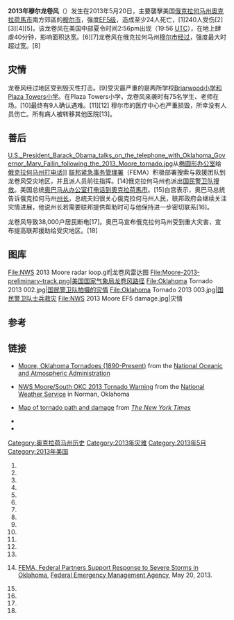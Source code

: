 **2013年穆尔龙卷风**（）发生在2013年5月20日，主要襲擊美国[俄克拉何马州](https://zh.wikipedia.org/wiki/俄克拉何马州 "wikilink")[奧克拉荷馬市](../Page/奧克拉荷馬市.md "wikilink")南方郊區的[穆尔市](../Page/穆尔_\(俄克拉何马州\).md "wikilink")，强度[EF5级](../Page/改良藤田级数.md "wikilink")，造成至少24人死亡，\[1\]240人受伤\[2\]\[3\]\[4\]\[5\]。该龙卷风在美国中部夏令时间2:56pm出现（19:56 [UTC](../Page/协调世界时.md "wikilink")），在地上肆虐40分钟，影响面积达宽。\[6\]\[7\]龙卷风在俄克拉何马州[穆尔市经过](https://zh.wikipedia.org/wiki/穆尔_\(俄克拉荷马州\) "wikilink")，强度最大时超过宽。\[8\]

## 灾情

龙卷风经过地区受到毁灭性打击。\[9\]受灾最严重的是两所学校[Briarwood小学和](https://zh.wikipedia.org/wiki/Moore_Public_Schools#Elementary_schools "wikilink")[Plaza Towers小学](https://zh.wikipedia.org/wiki/Moore_Public_Schools#Elementary_schools "wikilink")。在Plaza Towers小学，龙卷风来袭时有75名学生、老师在场。\[10\]最终有9人确认遇难。\[11\]\[12\] 穆尔市的医疗中心也严重损毁，所幸没有人员伤亡。所有病人被转移其他医院\[13\]。

## 善后

[U.S._President_Barack_Obama_talks_on_the_telephone_with_Oklahoma_Governor_Mary_Fallin_following_the_2013_Moore_tornado.jpg](https://zh.wikipedia.org/wiki/File:U.S._President_Barack_Obama_talks_on_the_telephone_with_Oklahoma_Governor_Mary_Fallin_following_the_2013_Moore_tornado.jpg "fig:U.S._President_Barack_Obama_talks_on_the_telephone_with_Oklahoma_Governor_Mary_Fallin_following_the_2013_Moore_tornado.jpg")从[椭圆形办公室](../Page/椭圆形办公室.md "wikilink")给[俄克拉何马州打电话](https://zh.wikipedia.org/wiki/俄克拉何马州 "wikilink")\]\] [联邦紧急事务管理署](https://zh.wikipedia.org/wiki/联邦紧急事务管理署 "wikilink")（FEMA）积极部署搜索与救援团队到龙卷风受灾地区，并且派人员前往指挥。\[14\]俄克拉何马州也派出[国民警卫队搜救](https://zh.wikipedia.org/wiki/国民警卫队 "wikilink")。美国总统[奥巴马从办公室打电话到奧克拉荷馬市](https://zh.wikipedia.org/wiki/奥巴马 "wikilink")。\[15\]白宫表示，奥巴马总统告诉俄克拉何马州[州长](https://zh.wikipedia.org/wiki/州长 "wikilink")，总统夫妇很关心俄克拉何马州人民，联邦政府会继续关注灾情进展，他说州长若需要联邦提供帮助时可与他保持进一步密切联系\[16\]。

龙卷风导致38,000户居民断电\[17\]。奥巴马宣布俄克拉何马州受到重大灾害，宣布提高联邦援助给受灾地区。\[18\]

## 图库

<File:NWS> 2013 Moore radar loop.gif|龙卷风雷达图 <File:Moore-2013-preliminary-track.png>|[美国国家气象局龙卷风路径](https://zh.wikipedia.org/wiki/美国国家气象局 "wikilink") <File:Oklahoma> Tornado 2013 002.jpg|[国民警卫队拍摄的灾情](https://zh.wikipedia.org/wiki/国民警卫队 "wikilink") <File:Oklahoma> Tornado 2013 003.jpg|[国民警卫队士兵救灾](https://zh.wikipedia.org/wiki/国民警卫队 "wikilink") <File:NWS> 2013 Moore EF5 damage.jpg|灾情

## 参考

## 链接

  - [Moore, Oklahoma Tornadoes (1890-Present)](http://www.srh.noaa.gov/oun/?n=tornadodata-city-moore) from the [National Oceanic and Atmospheric Administration](https://zh.wikipedia.org/wiki/National_Oceanic_and_Atmospheric_Administration "wikilink")

  - [NWS Moore/South OKC 2013 Tornado Warning](http://www.nws.noaa.gov/view/validProds.php?prod=TOR&node=KOUN) from the [National Weather Service](https://zh.wikipedia.org/wiki/National_Weather_Service "wikilink") in Norman, Oklahoma

  - [Map of tornado path and damage](http://www.nytimes.com/interactive/2013/05/20/us/oklahoma-tornado-map.html) from *[The New York Times](https://zh.wikipedia.org/wiki/The_New_York_Times "wikilink")*

  -
  -
[Category:奥克拉荷马州历史](https://zh.wikipedia.org/wiki/Category:奥克拉荷马州历史 "wikilink") [Category:2013年灾难](https://zh.wikipedia.org/wiki/Category:2013年灾难 "wikilink") [Category:2013年5月](https://zh.wikipedia.org/wiki/Category:2013年5月 "wikilink") [Category:2013年美国](https://zh.wikipedia.org/wiki/Category:2013年美国 "wikilink")

1.

2.

3.

4.

5.

6.

7.

8.

9.

10.

11.
12.

13.
14. [FEMA, Federal Partners Support Response to Severe Storms in Oklahoma](https://www.fema.gov/news-release/2013/05/20/fema-federal-partners-support-response-severe-storms-oklahoma), [Federal Emergency Management Agency](../Page/聯邦緊急事務管理署.md "wikilink"), May 20, 2013.

15.

16.

17.
18.